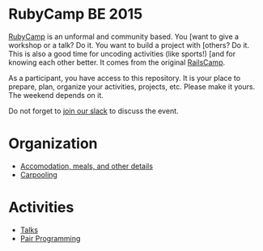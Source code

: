 # RubyCamp BE 2015

[RubyCamp](http://rubycamp.brug.be/) is an unformal and community based. You
[want to give a workshop or a talk? Do it. You want to build a project with
[others? Do it. This is also a good time for uncoding activities (like sports!)
[and for knowing each other better. It comes from the original
[RailsCamp](http://railscamps.com/).

As a participant, you have access to this repository. It is your place to
prepare, plan, organize your activities, projects, etc. Please make it yours.
The weekend depends on it.

Do not forget to [join our slack](http://rubyburgers.herokuapp.com/) to discuss
the event.

# Organization

* [Accomodation, meals, and other details](accomodation.md)
* [Carpooling](carpooling.md)

# Activities

* [Talks](talks.md)
* [Pair Programming](pair_programming.md)
